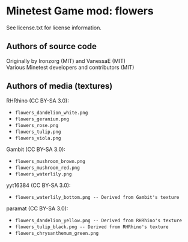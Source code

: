 Minetest Game mod: flowers
==========================
See license.txt for license information.

Authors of source code
----------------------
Originally by Ironzorg (MIT) and VanessaE (MIT)<br>
Various Minetest developers and contributors (MIT)

Authors of media (textures)
---------------------------
RHRhino (CC BY-SA 3.0):
- `flowers_dandelion_white.png`
- `flowers_geranium.png`
- `flowers_rose.png`
- `flowers_tulip.png`
- `flowers_viola.png`

Gambit (CC BY-SA 3.0):
- `flowers_mushroom_brown.png`
- `flowers_mushroom_red.png`
- `flowers_waterlily.png`

yyt16384 (CC BY-SA 3.0):
- `flowers_waterlily_bottom.png -- Derived from Gambit's texture`

paramat (CC BY-SA 3.0):
- `flowers_dandelion_yellow.png -- Derived from RHRhino's texture`
- `flowers_tulip_black.png -- Derived from RHRhino's texture`
- `flowers_chrysanthemum_green.png`
